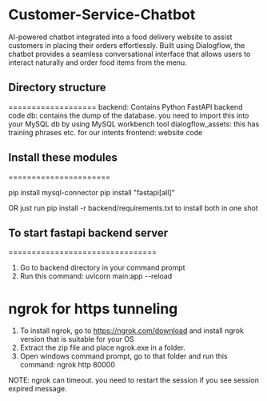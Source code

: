 # Customer-Service-Chatbot
AI-powered chatbot integrated into a food delivery website to assist customers in placing their orders effortlessly. Built using Dialogflow, the chatbot provides a seamless conversational interface that allows users to interact naturally and order food items from the menu.
## Directory structure
===================
backend: Contains Python FastAPI backend code
db: contains the dump of the database. you need to import this into your MySQL db by using MySQL workbench tool
dialogflow_assets: this has training phrases etc. for our intents
frontend: website code

## Install these modules
======================

pip install mysql-connector
pip install "fastapi[all]"

OR just run pip install -r backend/requirements.txt to install both in one shot

## To start fastapi backend server
================================
1. Go to backend directory in your command prompt
2. Run this command: uvicorn main:app --reload

ngrok for https tunneling
================================
1. To install ngrok, go to https://ngrok.com/download and install ngrok version that is suitable for your OS
2. Extract the zip file and place ngrok.exe in a folder.
3. Open windows command prompt, go to that folder and run this command: ngrok http 80000

NOTE: ngrok can timeout. you need to restart the session if you see session expired message.
